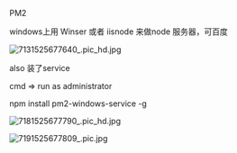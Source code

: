 PM2

windows上用 Winser 或者 iisnode 来做node 服务器，可百度

![7131525677640_.pic_hd.jpg](https://ws2.sinaimg.cn/large/006tNc79gy1fz4ktxklz7j311c0hugpd.jpg)

also 装了service

cmd => run as administrator

npm install pm2-windows-service -g

![7181525677790_.pic_hd.jpg](https://ws1.sinaimg.cn/large/006tNc79gy1fz4ktw4q33j31800eswj9.jpg)

![7191525677809_.pic.jpg](https://ws4.sinaimg.cn/large/006tNc79gy1fz4ktx0hp9j30z204aab4.jpg)